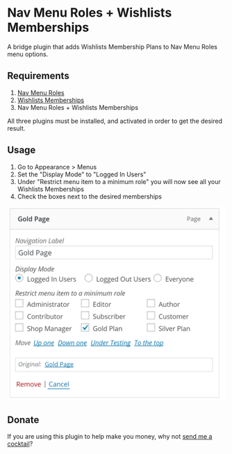 # Nav Menu Roles + Wishlists Memberships  

A bridge plugin that adds Wishlists Membership Plans to Nav Menu Roles menu options. 

## Requirements
1. [Nav Menu Roles](https://wordpress.org/plugins/nav-menu-roles/)
2. [Wishlists Memberships](https://member.wishlistproducts.com/)
3. Nav Menu Roles + Wishlists Memberships

All three plugins must be installed, and activated in order to get the desired result. 

## Usage

1. Go to Appearance > Menus
1. Set the "Display Mode" to "Logged In Users"
1. Under "Restrict menu item to a minimum role" you will now see all your Wishlists Memberships
1. Check the boxes next to the desired memberships

![Show the Membership Plans](assets/screenshot-1.png)

## Donate 

If you are using this plugin to help make you money, why not [send me a cocktail](https://www.paypal.me/kathyisawesome/20)?

